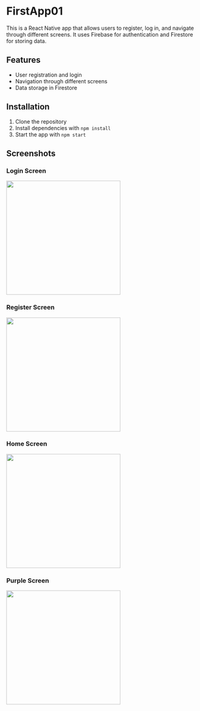 # FirstApp01

This is a React Native app that allows users to register, log in, and navigate through different screens. It uses Firebase for authentication and Firestore for storing data.

## Features

- User registration and login
- Navigation through different screens
- Data storage in Firestore

## Installation

1. Clone the repository
2. Install dependencies with `npm install`
3. Start the app with `npm start`

## Screenshots

### Login Screen

<img src="screenshots/login.png" width="300">

### Register Screen

<img src="screenshots/register.png" width="300">

### Home Screen

<img src="screenshots/home.png" width="300">

### Purple Screen

<img src="screenshots/purple.png" width="300">
